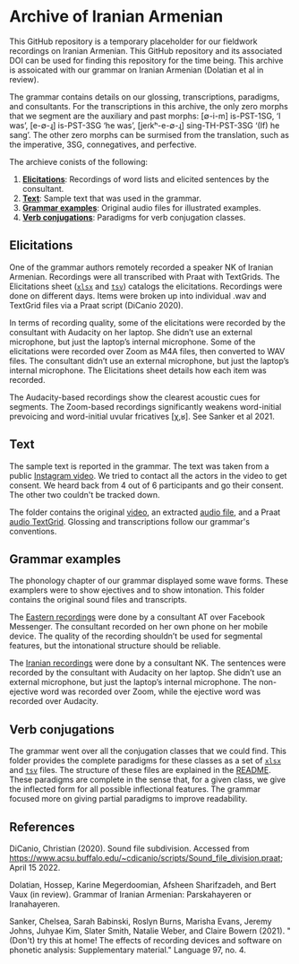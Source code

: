 # Archive of Iranian Armenian
This GitHub repository is a temporary placeholder for our fieldwork recordings on Iranian Armenian. This GitHub repository and its associated DOI can be used for finding this repository for the time being. This archive is assoicated with our grammar on Iranian Armenian (Dolatian et al in review).

The grammar contains details on our glossing, transcriptions, paradigms, and consultants. For the transcriptions in this archive, the only zero morphs that we segment are the auxiliary and past morphs: [∅-i-m]  is-PST-1SG, ‘I was’, [e-∅-ɻ] is-PST-3SG ‘he was’, [jeɾkʰ-e-∅-ɻ] sing-TH-PST-3SG ‘(If) he sang’. 
The other zero morphs can be surmised from the translation, such as the imperative, 3SG, connegatives, and perfective. 
 
The archieve conists of the following:

1) **[Elicitations](/Elicitations)**: Recordings of word lists and elicited sentences by the consultant. 
2) **[Text](/SampleText)**: Sample text that was used in the grammar. 
3) **[Grammar examples](/GrammarExamples)**: Original audio files for illustrated examples.
4) **[Verb conjugations](/VerbConjugation)**: Paradigms for verb conjugation classes.

## Elicitations
One of the grammar authors remotely recorded a speaker NK of Iranian Armenian. Recordings were all transcribed with Praat with TextGrids. The Elicitations sheet ([`xlsx`](/Elicitations/Elicitations.xlsx) and [`tsv`](/Elicitations/Elicitations.tsv)) catalogs the elicitations. Recordings were done on different days. Items were broken up into individual .wav and TextGrid files via a Praat script (DiCanio 2020). 

In terms of recording quality, some of the elicitations were recorded by the consultant with Audacity on her laptop. She didn’t use an external microphone, but just the laptop’s internal microphone.  Some of the elicitations were recorded over Zoom as M4A files, then converted to WAV files. The consultant didn’t use an external microphone, but just the laptop’s internal microphone. The Elicitations sheet details how each item was recorded. 

The Audacity-based recordings show the clearest acoustic cues for segments. The Zoom-based recordings significantly weakens word-initial prevoicing and word-initial uvular fricatives [χ,ʁ]. See Sanker et al 2021. 

## Text
The sample text is reported in the grammar. The text was taken from a public [Instagram video](https://www.instagram.com/tv/COWtIvUn4KA/). We tried to contact all the actors in the video to get consent. We heard back from 4 out of 6 participants and go their consent. The other two couldn't be tracked down. 

The folder contains the original [video](/SampleText/TextVideo.mp4), an extracted [audio file](/SampleText/TextAudio.wav), and a Praat [audio TextGrid](/SampleText/TextAudio.TextGrid). Glossing and transcriptions follow our grammar's conventions. 

## Grammar examples
The phonology chapter of our grammar displayed some wave forms. These examplers were to show ejectives and to show intonation. This folder contains the original sound files and transcripts. 

The [Eastern recordings](/GrammarExamples/EasternAT) were done by a consultant AT over Facebook Messenger. The consultant recorded on her own phone on her mobile device. The quality of the recording shouldn’t be used for segmental features, but the intonational structure should be reliable. 

The [Iranian recordings](/GrammarExamples/IranianNK) were done by a consultant NK. The sentences were recorded by the consultant with Audacity on her laptop. She didn’t use an external microphone, but just the laptop’s internal microphone. The non-ejective word was recorded over Zoom, while the ejective word was recorded over Audacity. 

## Verb conjugations
The grammar went over all the conjugation classes that we could find. This folder provides the complete paradigms for these classes as a set of [`xlsx`](/VerbConjugation/XLSX) and [`tsv`](/VerbConjugation/TSV) files. The structure of these files are explained in the [README](/VerbConjugation/README.md). These paradigms are complete in the sense that, for a given class, we give the inflected form for all possible inflectional features. The grammar focused more on giving partial paradigms to improve readability. 

## References
DiCanio, Christian (2020). Sound file subdivision. Accessed from https://www.acsu.buffalo.edu/~cdicanio/scripts/Sound_file_division.praat; April 15 2022.
 
Dolatian, Hossep, Karine Megerdoomian, Afsheen Sharifzadeh, and Bert Vaux (in review). Grammar of Iranian Armenian: Parskahayeren or Iranahayeren. 

Sanker, Chelsea, Sarah Babinski, Roslyn Burns, Marisha Evans, Jeremy Johns, Juhyae Kim, Slater Smith, Natalie Weber, and Claire Bowern (2021). "(Don't) try this at home! The effects of recording devices and software on phonetic analysis: Supplementary material." Language 97, no. 4.
